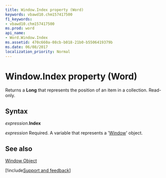 ```yaml
---
title: Window.Index property (Word)
keywords: vbawd10.chm157417500
f1_keywords:
- vbawd10.chm157417500
ms.prod: word
api_name:
- Word.Window.Index
ms.assetid: 470c660a-08cb-b018-21b0-b5506419379b
ms.date: 06/08/2017
localization_priority: Normal
---
```



# Window.Index property (Word)

Returns a  **Long** that represents the position of an item in a collection. Read-only.


## Syntax

_expression_.**Index**

_expression_ Required. A variable that represents a '[Window](Word.Window.md)' object.


## See also


[Window Object](Word.Window.md)

[!include[Support and feedback](~/includes/feedback-boilerplate.md)]